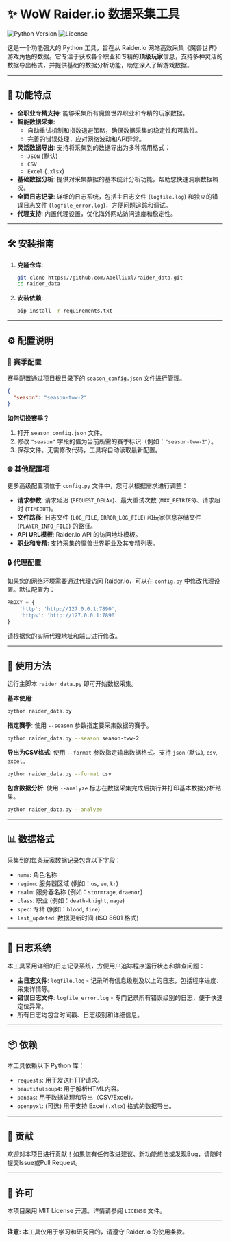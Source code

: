 # ✨ WoW Raider.io 数据采集工具

![Python Version](https://img.shields.io/badge/Python-3.x-blue.svg)
![License](https://img.shields.io/badge/License-MIT-green.svg)

这是一个功能强大的 Python 工具，旨在从 Raider.io 网站高效采集《魔兽世界》游戏角色的数据。它专注于获取各个职业和专精的**顶级玩家**信息，支持多种灵活的数据导出格式，并提供基础的数据分析功能，助您深入了解游戏数据。

---

## 🚀 功能特点

-   **全职业专精支持**: 能够采集所有魔兽世界职业和专精的玩家数据。
-   **智能数据采集**:
    -   自动重试机制和指数退避策略，确保数据采集的稳定性和可靠性。
    -   完善的错误处理，应对网络波动和API异常。
-   **灵活数据导出**: 支持将采集到的数据导出为多种常用格式：
    -   `JSON` (默认)
    -   `CSV`
    -   `Excel` (`.xlsx`)
-   **基础数据分析**: 提供对采集数据的基本统计分析功能，帮助您快速洞察数据概况。
-   **全面日志记录**: 详细的日志系统，包括主日志文件 (`logfile.log`) 和独立的错误日志文件 (`logfile_error.log`)，方便问题追踪和调试。
-   **代理支持**: 内置代理设置，优化海外网站访问速度和稳定性。

---

## 🛠️ 安装指南

1.  **克隆仓库**:
    ```bash
    git clone https://github.com/Abelliuxl/raider_data.git
    cd raider_data
    ```

2.  **安装依赖**:
    ```bash
    pip install -r requirements.txt
    ```

---

## ⚙️ 配置说明

### 📅 赛季配置

赛季配置通过项目根目录下的 `season_config.json` 文件进行管理。

```json
{
  "season": "season-tww-2"
}
```

**如何切换赛季？**
1.  打开 `season_config.json` 文件。
2.  修改 `"season"` 字段的值为当前所需的赛季标识（例如：`"season-tww-2"`）。
3.  保存文件。无需修改代码，工具将自动读取最新配置。

### 🌐 其他配置项

更多高级配置项位于 `config.py` 文件中，您可以根据需求进行调整：

-   **请求参数**: 请求延迟 (`REQUEST_DELAY`)、最大重试次数 (`MAX_RETRIES`)、请求超时 (`TIMEOUT`)。
-   **文件路径**: 日志文件 (`LOG_FILE`, `ERROR_LOG_FILE`) 和玩家信息存储文件 (`PLAYER_INFO_FILE`) 的路径。
-   **API URL模板**: Raider.io API 的访问地址模板。
-   **职业和专精**: 支持采集的魔兽世界职业及其专精列表。

### 🔒 代理配置

如果您的网络环境需要通过代理访问 Raider.io，可以在 `config.py` 中修改代理设置。默认配置为：

```python
PROXY = {
    'http': 'http://127.0.0.1:7890',
    'https': 'http://127.0.0.1:7890'
}
```

请根据您的实际代理地址和端口进行修改。

---

## 🚀 使用方法

运行主脚本 `raider_data.py` 即可开始数据采集。

**基本使用**:
```bash
python raider_data.py
```

**指定赛季**:
使用 `--season` 参数指定要采集数据的赛季。
```bash
python raider_data.py --season season-tww-2
```

**导出为CSV格式**:
使用 `--format` 参数指定输出数据格式。支持 `json` (默认), `csv`, `excel`。
```bash
python raider_data.py --format csv
```

**包含数据分析**:
使用 `--analyze` 标志在数据采集完成后执行并打印基本数据分析结果。
```bash
python raider_data.py --analyze
```

---

## 📊 数据格式

采集到的每条玩家数据记录包含以下字段：

-   `name`: 角色名称
-   `region`: 服务器区域 (例如：`us`, `eu`, `kr`)
-   `realm`: 服务器名称 (例如：`stormrage`, `draenor`)
-   `class`: 职业 (例如：`death-knight`, `mage`)
-   `spec`: 专精 (例如：`blood`, `fire`)
-   `last_updated`: 数据更新时间 (ISO 8601 格式)

---

## 📝 日志系统

本工具采用详细的日志记录系统，方便用户追踪程序运行状态和排查问题：

-   **主日志文件**: `logfile.log` - 记录所有信息级别及以上的日志，包括程序进度、采集详情等。
-   **错误日志文件**: `logfile_error.log` - 专门记录所有错误级别的日志，便于快速定位异常。
-   所有日志均包含时间戳、日志级别和详细信息。

---

## 📦 依赖

本工具依赖以下 Python 库：

-   `requests`: 用于发送HTTP请求。
-   `beautifulsoup4`: 用于解析HTML内容。
-   `pandas`: 用于数据处理和导出（CSV/Excel）。
-   `openpyxl`: (可选) 用于支持 Excel (`.xlsx`) 格式的数据导出。

---

## 🤝 贡献

欢迎对本项目进行贡献！如果您有任何改进建议、新功能想法或发现Bug，请随时提交Issue或Pull Request。

---

## 📄 许可

本项目采用 MIT License 开源。详情请参阅 `LICENSE` 文件。

---

**注意**: 本工具仅用于学习和研究目的，请遵守 Raider.io 的使用条款。
